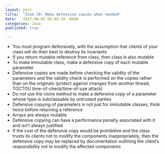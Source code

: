 ```yaml
---
layout: post
title:  "Item 39: Make defensive copies when needed"
date:   2017-08-01 09:05:39 -0600
categories: Java
published: true

---
```


* You must program defensively, with the assumption that clients of your class will do their best to destroy its invariants
* If you return mutable reference from class, then class is also mutable
* To make immutable class, make a defensive copy of each mutable parameter
* Defensive copies are made before checking the validity of the parameters and the validity check is performed on the copies rather than on the originals (protect against changes from another thread, TOCTOU time-of-check/time-of-use attack)
* Do not use the clone method to make a defensive copy of a parameter whose type is subclassable by untrusted parties
* Defensive copying of parameters is not just for immutable classes, think twice before returning a reference
* Arrays are always mutable
* Defensive copying can have a performance penalty associated with it and isn’t always justified
* If the cost of the defensive copy would be prohibitive and the class trusts its clients not to modify the components inappropriately, then the defensive copy may be replaced by documentation outlining the client’s responsibility not to modify the affected components